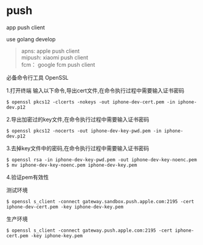 # push
app push client 

use golang develop

> apns: apple push client   
> mipush: xiaomi push client     
> fcm： google fcm push client    


必备命令行工具 OpenSSL

1.打开终端 输入以下命令,导出cert文件,在命令执行过程中需要输入证书密码 

```
$ openssl pkcs12 -clcerts -nokeys -out iphone-dev-cert.pem -in iphone-dev.p12
```

2.导出加密过的key文件,在命令执行过程中需要输入证书密码 

```
$ openssl pkcs12 -nocerts -out iphone-dev-key-pwd.pem -in iphone-dev.p12
```

3.去掉key文件中的密码,在命令执行过程中需要输入证书密码 

```
$ openssl rsa -in iphone-dev-key-pwd.pem -out iphone-dev-key-noenc.pem
$ mv iphone-dev-key-noenc.pem iphone-dev-key.pem
```

4.验证pem有效性

测试环境   

```
$ openssl s_client -connect gateway.sandbox.push.apple.com:2195 -cert iphone-dev-cert.pem -key iphone-dev-key.pem
```
生产环境

```
$ openssl s_client -connect gateway.push.apple.com:2195 -cert iphone-cert.pem -key iphone-key.pem
```
